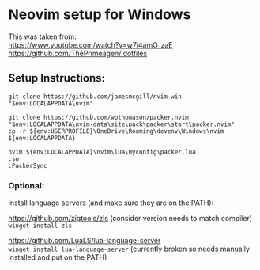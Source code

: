 # Neovim setup for Windows

This was taken from:  
https://www.youtube.com/watch?v=w7i4amO_zaE  
https://github.com/ThePrimeagen/.dotfiles


## Setup Instructions:

```shell
git clone https://github.com/jamesmcgill/nvim-win "$env:LOCALAPPDATA\nvim"

git clone https://github.com/wbthomason/packer.nvim "$env:LOCALAPPDATA\nvim-data\site\pack\packer\start\packer.nvim"
cp -r ${env:USERPROFILE}\OneDrive\Roaming\devenv\Windows\nvim ${env:LOCALAPPDATA}
```

```shell
nvim ${env:LOCALAPPDATA}\nvim\lua\myconfig\packer.lua
:so
:PackerSync
```



### Optional:
Install language servers (and make sure they are on the PATH):

https://github.com/zigtools/zls (consider version needs to match compiler)  
`winget install zls`


https://github.com/LuaLS/lua-language-server  
`winget install lua-language-server` (currently broken so needs manually installed and put on the PATH)
